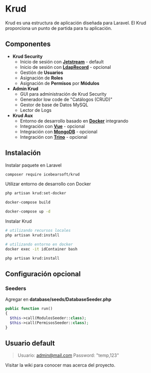 # Krud

Krud es una estructura de aplicación diseñada para Laravel. El Krud proporciona un punto de partida para tu aplicación.

## Componentes

- **Krud Security**
  - Inicio de sesión con [**Jetstream**](https://jetstream.laravel.com/introduction.html) - default
  - Inicio de sesión con [**LdapRecord**](https://ldaprecord.com/docs/laravel/v3) - opcional
  - Gestión de **Usuarios**
  - Asignación de **Roles**
  - Asignación de **Permisos** por **Módulos**
- **Admin Krud**
  - GUI para administración de Krud Security
  - Generador low code de "Catálogos (CRUD)"
  - Gestor de base de Datos MySQL
  - Lector de Logs
- **Krud Aux**
  - Entorno de desarrollo basado en [**Docker**](https://www.docker.com/) integrando
  - Integración con [**Vue**](https://vuejs.org/) - opcional
  - Integración con [**MongoDB**](https://www.mongodb.com/) - opcional
  - Integración con [**Trino**](https://trino.io/) - opcional


## Instalación

Instalar paquete en Laravel

```bash
composer require icebearsoft/krud
```

Utilizar entorno de desarrollo con Docker
```bash
php artisan krud:set-docker

docker-compose build

docker-compose up -d
```

Instalar Krud

```bash
# utilizando recursos locales
php artisan krud:install

# utilizando entorno en docker
docker exec -it idContainer bash

php artisan krud:install
```


## Configuración opcional

### Seeders

Agregar en **database/seeds/DatabaseSeeder.php**

```php
public function run()
{
  $this->call(ModulosSeeder::class);
  $this->call(PermisosSeeder::class);
}
```
## Usuario default

> Usuario: admin@mail.com
> Password: "temp,123"


Visitar la wiki para conocer mas acerca del proyecto.